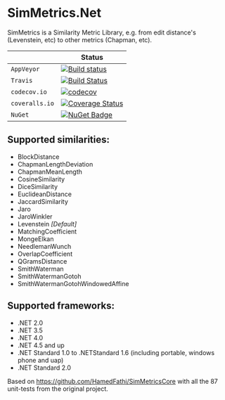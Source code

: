 # SimMetrics.Net
SimMetrics is a Similarity Metric Library, e.g. from edit distance's (Levenstein, etc) to other metrics (Chapman, etc).

|   | Status |
| - | ------ |
| `AppVeyor` | [![Build status](https://ci.appveyor.com/api/projects/status/lleh586owv1ee08l?svg=true)](https://ci.appveyor.com/project/StefH/simmetrics-net) |
| `Travis` | [![Build Status](https://travis-ci.org/StefH/SimMetrics.Net.svg?branch=_vs2017)](https://travis-ci.org/StefH/SimMetrics.Net) |
| `codecov.io` | [![codecov](https://codecov.io/gh/StefH/SimMetrics.Net/branch/master/graph/badge.svg)](https://codecov.io/gh/StefH/SimMetrics.Net) |
| `coveralls.io` | [![Coverage Status](https://coveralls.io/repos/github/StefH/SimMetrics.Net/badge.svg?branch=master)](https://coveralls.io/github/StefH/SimMetrics.Net?branch=master) |
| `NuGet` | [![NuGet Badge](https://buildstats.info/nuget/SimMetrics.Net)](https://www.nuget.org/packages/SimMetrics.Net) |

## Supported similarities:

- BlockDistance
- ChapmanLengthDeviation
- ChapmanMeanLength
- CosineSimilarity
- DiceSimilarity
- EuclideanDistance
- JaccardSimilarity
- Jaro 
- JaroWinkler 
- Levenstein *[Default]*
- MatchingCoefficient 
- MongeElkan
- NeedlemanWunch 
- OverlapCoefficient
- QGramsDistance
- SmithWaterman 
- SmithWatermanGotoh
- SmithWatermanGotohWindowedAffine

## Supported frameworks:
- .NET 2.0
- .NET 3.5
- .NET 4.0
- .NET 4.5 and up
- .NET Standard 1.0 to .NETStandard 1.6 (including portable, windows phone and uap)
- .NET Standard 2.0


Based on https://github.com/HamedFathi/SimMetricsCore with all the 87 unit-tests from the original project.
